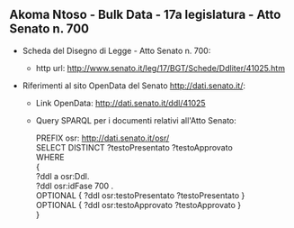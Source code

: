 ## Akoma Ntoso - Bulk Data - 17a legislatura - Atto Senato n. 700 ##

* Scheda del Disegno di Legge - Atto Senato n. 700:
	* http url: http://www.senato.it/leg/17/BGT/Schede/Ddliter/41025.htm

* Riferimenti al sito OpenData del Senato http://dati.senato.it/:
	* Link OpenData: http://dati.senato.it/ddl/41025
	* Query SPARQL per i documenti relativi all'Atto Senato:

        PREFIX osr: <http://dati.senato.it/osr/>  
		SELECT DISTINCT ?testoPresentato ?testoApprovato  
		WHERE  
		{  
		    ?ddl a osr:Ddl.  
		    ?ddl osr:idFase 700 .  
		    OPTIONAL { ?ddl osr:testoPresentato ?testoPresentato }  
		    OPTIONAL { ?ddl osr:testoApprovato ?testoApprovato }  
		}
		